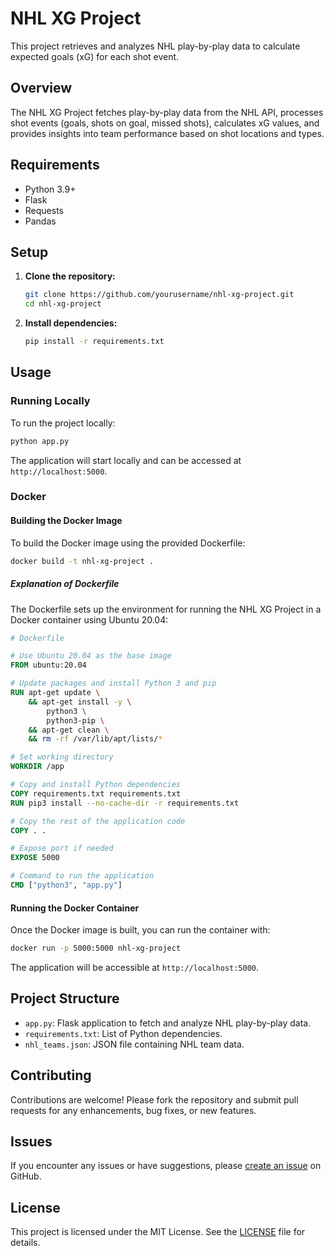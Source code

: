 
# NHL XG Project

This project retrieves and analyzes NHL play-by-play data to calculate expected goals (xG) for each shot event.

## Overview

The NHL XG Project fetches play-by-play data from the NHL API, processes shot events (goals, shots on goal, missed shots), calculates xG values, and provides insights into team performance based on shot locations and types.

## Requirements

- Python 3.9+
- Flask
- Requests
- Pandas

## Setup

1. **Clone the repository:**

   ```bash
   git clone https://github.com/yourusername/nhl-xg-project.git
   cd nhl-xg-project
   ```

2. **Install dependencies:**

   ```bash
   pip install -r requirements.txt
   ```

## Usage

### Running Locally

To run the project locally:

```bash
python app.py
```

The application will start locally and can be accessed at `http://localhost:5000`.

### Docker

#### Building the Docker Image

To build the Docker image using the provided Dockerfile:

```bash
docker build -t nhl-xg-project .
```

##### Explanation of Dockerfile

The Dockerfile sets up the environment for running the NHL XG Project in a Docker container using Ubuntu 20.04:

```dockerfile
# Dockerfile

# Use Ubuntu 20.04 as the base image
FROM ubuntu:20.04

# Update packages and install Python 3 and pip
RUN apt-get update \
    && apt-get install -y \
        python3 \
        python3-pip \
    && apt-get clean \
    && rm -rf /var/lib/apt/lists/*

# Set working directory
WORKDIR /app

# Copy and install Python dependencies
COPY requirements.txt requirements.txt
RUN pip3 install --no-cache-dir -r requirements.txt

# Copy the rest of the application code
COPY . .

# Expose port if needed
EXPOSE 5000

# Command to run the application
CMD ["python3", "app.py"]
```

#### Running the Docker Container

Once the Docker image is built, you can run the container with:

```bash
docker run -p 5000:5000 nhl-xg-project
```

The application will be accessible at `http://localhost:5000`.

## Project Structure

- `app.py`: Flask application to fetch and analyze NHL play-by-play data.
- `requirements.txt`: List of Python dependencies.
- `nhl_teams.json`: JSON file containing NHL team data.

## Contributing

Contributions are welcome! Please fork the repository and submit pull requests for any enhancements, bug fixes, or new features.

## Issues

If you encounter any issues or have suggestions, please [create an issue](https://github.com/villenniaali/nhl-xg-project/issues) on GitHub.

## License

This project is licensed under the MIT License. See the [LICENSE](LICENSE) file for details.
